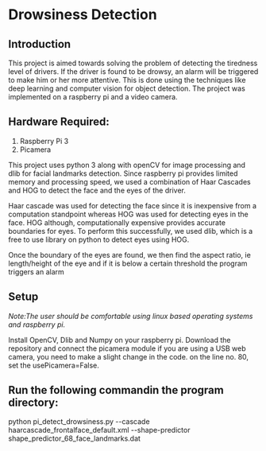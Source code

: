 # Drowsiness Detection
## Introduction
This project is aimed towards solving the problem of detecting the tiredness level of
drivers. If the driver is found to be drowsy, an alarm will be triggered to make him
or her more attentive.
This is done using the techniques like deep learning and computer
vision for object detection. The project was implemented on a raspberry pi and a video camera.

## Hardware Required:
1. Raspberry Pi 3
2. Picamera

This project uses python 3 along with openCV for image processing and dlib for facial landmarks
detection. Since raspberry pi provides limited memory and processing speed, we used a combination
of Haar Cascades and HOG to detect the face and the eyes of the driver.

Haar cascade was used for detecting the face since it is inexpensive from a computation standpoint
whereas HOG was used for detecting eyes in the face. HOG although, computationally expensive provides
accurate boundaries for eyes. To perform this successfully, we used dlib, which is a free to use library
on python to detect eyes using HOG.

Once the boundary of the eyes are found, we then find the aspect ratio, ie length/height of the eye and if
it is below a certain threshold the program triggers an alarm

## Setup
*Note:The user should be comfortable using linux based operating systems and raspberry pi.*

Install OpenCV, Dlib and Numpy on your raspberry pi. Download the repository and connect the picamera module
if you are using a USB web camera, you need to make a slight change in the code. on the line no. 80, set
the usePicamera=False.

## Run the following commandin the program directory:
python pi_detect_drowsiness.py --cascade haarcascade_frontalface_default.xml --shape-predictor shape_predictor_68_face_landmarks.dat



